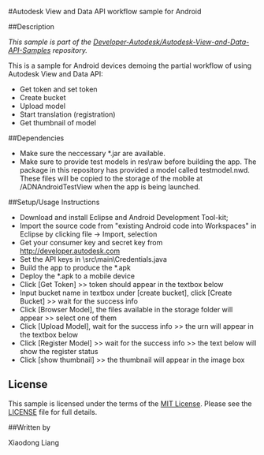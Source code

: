 #Autodesk View and Data API workflow sample for Android


##Description

*This sample is part of the [Developer-Autodesk/Autodesk-View-and-Data-API-Samples](https://github.com/Developer-Autodesk/autodesk-view-and-data-api-samples) repository.*

This is a sample for Android devices demoing the partial workflow of using Autodesk View and Data API:

* Get token and set token
* Create bucket
* Upload model
* Start translation (registration)
* Get thumbnail of model

##Dependencies

* Make sure the neccessary *.jar are available.
* Make sure to provide test models in res\raw before building the app. The package in this repository has provided a model called testmodel.nwd. These files will be copied to the storage of the mobile at <SD card root>/ADNAndroidTestView when the app is being launched. 

##Setup/Usage Instructions

* Download and install Eclipse and Android Development Tool-kit;
* Import the source code from "existing Android code into Workspaces" in Eclipse by clicking file -> Import, selection 
* Get your consumer key and secret key from http://developer.autodesk.com
* Set the API keys in \src\main\Credentials.java
* Build the app to produce the *.apk
* Deploy the *.apk to a mobile device
* Click [Get Token] >> token should appear in the textbox below
* Input bucket name in textbox under [create bucket], click [Create Bucket] >> wait for the success info
* Click [Browser Model], the files available in the storage folder will appear >> select one of them
* Click [Upload Model], wait for the success info >> the urn will appear in the textbox below
* Click [Register Model] >> wait for the success info >> the text below will show the register status
* Click [show thumbnail] >> the thumbnail will appear in the image box

 
## License

This sample is licensed under the terms of the [MIT License](http://opensource.org/licenses/MIT). Please see the [LICENSE](LICENSE) file for full details.

##Written by 

Xiaodong Liang

